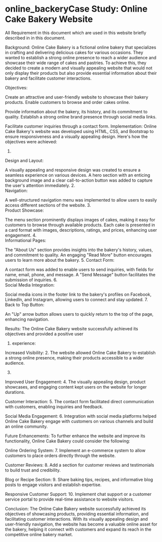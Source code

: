 # online_backeryCase Study: Online Cake Bakery Website
All Requirement in this document which are used in this website briefly described in in this document. 

Background:
Online Cake Bakery is a fictional online bakery that specializes in crafting and delivering delicious cakes for various occasions. They wanted to establish a strong online presence to reach a wider audience and showcase their wide range of cakes and pastries. To achieve this, they decided to create a modern and visually appealing website that would not only display their products but also provide essential information about their bakery and facilitate customer interactions.

Objectives:

Create an attractive and user-friendly website to showcase their bakery products.
Enable customers to browse and order cakes online.

Provide information about the bakery, its history, and its commitment to quality.
Establish a strong online brand presence through social media links.

Facilitate customer inquiries through a contact form.
Implementation:
Online Cake Bakery's website was developed using HTML, CSS, and Bootstrap to ensure responsiveness and a visually appealing design. Here's how the objectives were achieved:

1.	

Design and Layout:

A visually appealing and responsive design was created to ensure a seamless experience on various devices.
A hero section with an enticing background image and a clear call-to-action button was added to capture the user's attention immediately.
2.	
Navigation:

A well-structured navigation menu was implemented to allow users to easily access different sections of the website.
3.	
Product Showcase:

The menu section prominently displays images of cakes, making it easy for customers to browse through available products.
Each cake is presented in a card format with images, descriptions, ratings, and prices, enhancing user engagement.
4.	
Informational Pages:

The "About Us" section provides insights into the bakery's history, values, and commitment to quality.
An engaging "Read More" button encourages users to learn more about the bakery.
5.	Contact Form:

A contact form was added to enable users to send inquiries, with fields for name, email, phone, and message.
A "Send Message" button facilitates the submission of inquiries.
6.	
Social Media Integration:

Social media icons in the footer link to the bakery's profiles on Facebook, LinkedIn, and Instagram, allowing users to connect and stay updated.
7.	
Back to Top Button:

An "Up" arrow button allows users to quickly return to the top of the page, enhancing navigation.

Results:
The Online Cake Bakery website successfully achieved its objectives and provided a positive user 
1.	experience:

Increased Visibility: 
2.	The website allowed Online Cake Bakery to establish a strong online presence, making their products accessible to a wider audience.


3.	
Improved User Engagement: 
4.	The visually appealing design, product showcases, and engaging content kept users on the website for longer durations.

Customer Interaction:
5.	The contact form facilitated direct communication with customers, enabling inquiries and feedback.

Social Media Engagement:
6.	Integration with social media platforms helped Online Cake Bakery engage with customers on various channels and build an online community.

Future Enhancements:
To further enhance the website and improve its functionality, Online Cake Bakery could consider the following:

Online Ordering System:
7.	Implement an e-commerce system to allow customers to place orders directly through the website.

Customer Reviews:
8.	Add a section for customer reviews and testimonials to build trust and credibility.

Blog or Recipe Section: 
9.	Share baking tips, recipes, and informative blog posts to engage visitors and establish expertise.

Responsive Customer Support:
10.	Implement chat support or a customer service portal to provide real-time assistance to website visitors.

Conclusion:
The Online Cake Bakery website successfully achieved its objectives of showcasing products, providing essential information, and facilitating customer interactions. With its visually appealing design and user-friendly navigation, the website has become a valuable online asset for the bakery, helping it connect with customers and expand its reach in the competitive online bakery market.
